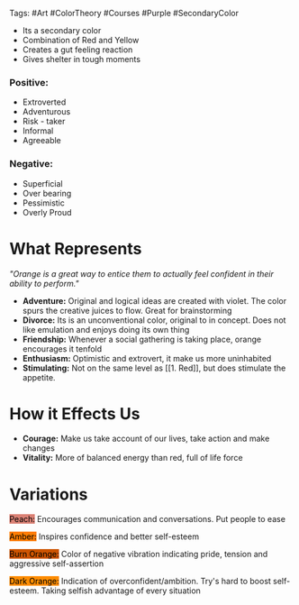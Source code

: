 Tags: #Art #ColorTheory #Courses #Purple #SecondaryColor

- Its a secondary color
-  Combination of Red and Yellow
- Creates a gut feeling reaction
- Gives shelter in tough moments
### Positive:
- Extroverted
- Adventurous
- Risk - taker
- Informal
- Agreeable
### Negative:
- Superficial
- Over bearing
- Pessimistic
- Overly Proud

# What Represents
_"Orange is a great way to entice them to actually feel confident in their ability to perform."_

- **Adventure:** Original and logical ideas are created with violet. The color spurs the creative juices to flow. Great for brainstorming
- **Divorce:** Its is an unconventional color, original to in concept. Does not like emulation and enjoys doing its own thing
- **Friendship:** Whenever a social gathering is taking place, orange encourages it tenfold
- **Enthusiasm:** Optimistic and extrovert, it make us more uninhabited
- **Stimulating:** Not on the same level as [[1. Red]], but does stimulate the appetite.
# How it Effects Us
- **Courage:** Make us take account of our lives, take action and make changes
- **Vitality:** More of balanced energy than red, full of life force

# Variations

<mark style="background: #db8276;">Peach:</mark>  Encourages communication and conversations. Put people to ease

<mark style="background: #ff7d02;">Amber:</mark>  Inspires confidence and better self-esteem

<mark style="background: #cd5401;">Burn Orange:</mark> Color of negative vibration indicating pride, tension and aggressive self-assertion

<mark style="background: #ff8c02;">Dark Orange:</mark> Indication of overconfident/ambition. Try's hard to boost self-esteem. Taking selfish advantage of every situation



